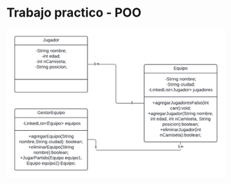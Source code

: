 <!DOCTYPE html>
<html lang="en">
<head>
    <meta charset="UTF-8">
    <meta name="viewport" content="width=device-width, initial-scale=1.0">
  
</head>
<body>
    <h1>Trabajo practico - POO</h1>
    <img src="Diagrama.png" alt="">
</body>
</html>
